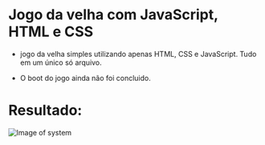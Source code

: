 # Jogo da velha com JavaScript, HTML e CSS

- jogo da velha simples utilizando apenas HTML, CSS e JavaScript. Tudo em um único só arquivo.

- O boot do jogo ainda não foi concluido.

# Resultado: 
 
![Image of system](https://raw.githubusercontent.com/Otavio15/jogo_da_velha_js/master/jogo.png)
